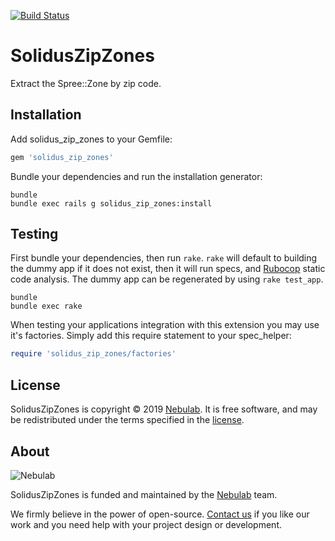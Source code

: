 [![Build Status](https://travis-ci.org/nebulab/solidus_zip_zones.svg?branch=master)](https://travis-ci.org/nebulab/solidus_zip_zones)

SolidusZipZones
===============

Extract the Spree::Zone by zip code.

Installation
------------

Add solidus_zip_zones to your Gemfile:

```ruby
gem 'solidus_zip_zones'
```

Bundle your dependencies and run the installation generator:

```shell
bundle
bundle exec rails g solidus_zip_zones:install
```

Testing
-------

First bundle your dependencies, then run `rake`. `rake` will default to building the dummy app if it does not exist, then it will run specs, and [Rubocop](https://github.com/bbatsov/rubocop) static code analysis. The dummy app can be regenerated by using `rake test_app`.

```shell
bundle
bundle exec rake
```

When testing your applications integration with this extension you may use it's factories.
Simply add this require statement to your spec_helper:

```ruby
require 'solidus_zip_zones/factories'
```

## License

SolidusZipZones is copyright © 2019 [Nebulab](http://nebulab.it/). It is free software, and may be redistributed under the terms specified in the [license].

## About

![Nebulab](http://nebulab.it/assets/images/public/logo.svg)

SolidusZipZones is funded and maintained by the [Nebulab](http://nebulab.it/) team.

We firmly believe in the power of open-source. [Contact us](http://nebulab.it/contact-us/) if you like our work and you need help with your project design or development.

[license]: MIT-LICENSE
